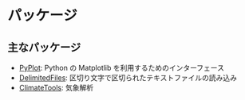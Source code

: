 # パッケージ

<!--
## パッケージとは

## インストール

-->

## 主なパッケージ
 * [PyPlot](パッケージ/PyPlot.md): Python の Matplotlib を利用するためのインターフェース
 * [DelimitedFiles](https://docs.julialang.org/en/v1/stdlib/DelimitedFiles/): 区切り文字で区切られたテキストファイルの読み込み
 * [ClimateTools](https://github.com/JuliaClimate/ClimateTools.jl): 気象解析
 
